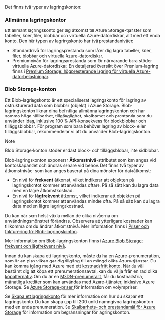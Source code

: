 Det finns två typer av lagringskonton:

### <a name="general-purpose-storage-accounts"></a>Allmänna lagringskonton
Ett allmänt lagringskonto ger dig åtkomst till Azure Storage-tjänster som tabeller, köer, filer, blobbar och virtuella Azure-datordiskar, allt med ett enda konto. Den här typen av lagringskonto har två prestandanivåer:

* Standardnivå för lagringsprestanda som låter dig lagra tabeller, köer, filer, blobbar och virtuella Azure-datordiskar.
* Premiumnivån för lagringsprestanda som för närvarande bara stöder virtuella Azure-datordiskar. En detaljerad översikt över Premium-lagring finns i [Premium Storage: högpresterande lagring för virtuella Azure-datorbelastningar](../articles/virtual-machines/windows/premium-storage.md).

### <a name="blob-storage-accounts"></a>Blob Storage-konton
Ett Blob-lagringskonto är ett specialiserat lagringskonto för lagring av ostrukturerad data som blobbar (objekt) i Azure Storage. Blob-lagringskonton liknar dina befintliga allmänna lagringskonton och har samma höga hållbarhet, tillgänglighet, skalbarhet och prestanda som du använder idag, inklusive 100 % API-konsekvens för blockblobbar och tilläggsblobbar. För program som bara behöver lagring av block- eller tilläggsblobbar, rekommenderar vi att du använder Blob-lagringskonton.

> [!NOTE]
> Blob Storage-konton stöder endast block- och tilläggsblobar, inte sidblobar.
> 
> 

Blob-lagringskonton exponerar **Åtkomstnivå**-attributet som kan anges vid kontoskapandet och ändras senare vid behov. Det finns två typer av åtkomstnivåer som kan anges baserat på dina mönster för dataåtkomst:

* En nivå för **frekvent** åtkomst, vilket indikerar att objekten på lagringskontot kommer att användas oftare. På så sätt kan du lagra data med en lägre åtkomstkostnad.
* En nivå för **lågfrekvent** åtkomst, vilket indikerar att objekten på lagringskontot kommer att användas mindre ofta. På så sätt kan du lagra data med en lägre lagringskostnad.

Du kan när som helst växla mellan de olika nivåerna om användningsmönstret förändras. Observera att ytterligare kostnader kan tillkomma om du ändrar åtkomstnivå. Mer information finns i [Priser och fakturering för Blob-lagringskonton](../articles/storage/common/storage-account-options.md#pricing-and-billing).

Mer information om Blob-lagringskonton finns i [Azure Blob Storage: frekvent och lågfrekvent nivå](../articles/storage/blobs/storage-blob-storage-tiers.md).

Innan du kan skapa ett lagringskonto, måste du ha en Azure-prenumeration, som är en plan vilken ger dig tillgång till en mängd olika Azure-tjänster. Du kan komma igång med Azure med ett [kostnadsfritt konto](https://azure.microsoft.com/pricing/free-trial/). När du väl bestämt dig att köpa ett prenumerationsavtal, kan du välja från en rad olika [köpalternativ](https://azure.microsoft.com/pricing/purchase-options/). Om du är en [MSDN-prenumerant](https://azure.microsoft.com/pricing/member-offers/msdn-benefits-details/), får du kostnadsfria, månatliga krediter som kan användas med Azure-tjänster, inklusive Azure Storage. Se [Azure Storage-priser ](https://azure.microsoft.com/pricing/details/storage/) för information om volympriser.

Se [Skapa ett lagringskonto](../articles/storage/common/storage-create-storage-account.md#create-a-storage-account) för mer information om hur du skapar ett lagringskonto. Du kan skapa upp till 200 unikt namngivna lagringskonton med en enda prenumeration. Se [Skalbarhets- och prestandamål för Azure Storage](../articles/storage/common/storage-scalability-targets.md) för information om begränsningar för lagringskonton.

